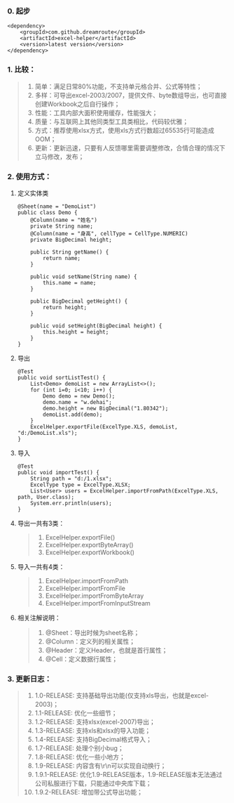 ### 0. 起步

```
<dependency>
    <groupId>com.github.dreamroute</groupId>
    <artifactId>excel-helper</artifactId>
    <version>latest version</version>
</dependency>
```

### 1. 比较：

>1. 简单：满足日常80%功能，不支持单元格合并、公式等特性；
>1. 多样：可导出excel-2003/2007，提供文件、byte数组导出，也可直接创建Workbook之后自行操作；
>1. 性能：工具内部大面积使用缓存，性能强大；
>1. 质量：与互联网上其他同类型工具类相比，代码较优雅；
>1. 方式：推荐使用xlsx方式，使用xls方式行数超过65535行可能造成OOM；
>1. 更新：更新迅速，只要有人反馈哪里需要调整修改，合情合理的情况下立马修改，发布；

### 2. 使用方式：

1. 定义实体类

    ```
    @Sheet(name = "DemoList")
    public class Demo {
        @Column(name = "姓名")
        private String name;
        @Column(name = "身高", cellType = CellType.NUMERIC)
        private BigDecimal height;
    
        public String getName() {
            return name;
        }
    
        public void setName(String name) {
            this.name = name;
        }
    
        public BigDecimal getHeight() {
            return height;
        }
    
        public void setHeight(BigDecimal height) {
            this.height = height;
        }
    }
    ```
    
1. 导出

    ```
    @Test
    public void sortListTest() {
        List<Demo> demoList = new ArrayList<>();
        for (int i=0; i<10; i++) {
            Demo demo = new Demo();
            demo.name = "w.dehai";
            demo.height = new BigDecimal("1.80342");
            demoList.add(demo);
        }
        ExcelHelper.exportFile(ExcelType.XLS, demoList, "d:/DemoList.xls");
    }
    ```

1. 导入

    ```
    @Test
    public void importTest() {
        String path = "d:/1.xlsx";
        ExcelType type = ExcelType.XLSX;
        List<User> users = ExcelHelper.importFromPath(ExcelType.XLS, path, User.class);
        System.err.println(users);
    }
    ```

1. 导出一共有3类：

    > 1. ExcelHelper.exportFile()
    > 1. ExcelHelper.exportByteArray()
    > 1. ExcelHelper.exportWorkbook()

1. 导入一共有4类：

    > 1. ExcelHelper.importFromPath
    > 1. ExcelHelper.importFromFile
    > 1. ExcelHelper.importFromByteArray
    > 1. ExcelHelper.importFromInputStream

1. 相关注解说明：

    > 1. @Sheet：导出时候为sheet名称；
    > 1. @Column：定义列的相关属性；
    > 1. @Header：定义Header，也就是首行属性；
    > 1. @Cell：定义数据行属性；

### 3. 更新日志：

> 1. 1.0-RELEASE: 支持基础导出功能(仅支持xls导出，也就是excel-2003)；
> 1. 1.1-RELEASE: 优化一些细节；
> 1. 1.2-RELEASE: 支持xlsx(excel-2007)导出；
> 1. 1.3-RELEASE: 支持xls和xlsx的导入功能；
> 1. 1.4-RELEASE: 支持BigDecimal格式导入；
> 1. 1.7-RELEASE: 处理个别小bug；
> 1. 1.8-RELEASE: 优化一些小地方；
> 1. 1.9-RELEASE: 内容含有\r\n可以实现自动换行；
> 1. 1.9.1-RELEASE: 优化1.9-RELEASE版本，1.9-RELEASE版本无法通过公司私服进行下载，只能通过中央库下载；
> 1. 1.9.2-RELEASE: 增加带公式导出功能；